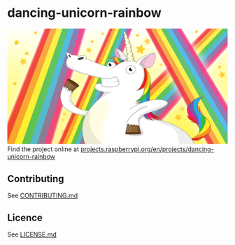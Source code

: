# dancing-unicorn-rainbow
![dancing-unicorn-rainbow](/en/images/banner.png)
Find the project online at [projects.raspberrypi.org/en/projects/dancing-unicorn-rainbow](https://projects.raspberrypi.org/en/projects/dancing-unicorn-rainbow)

## Contributing
See [CONTRIBUTING.md](CONTRIBUTING.md)
## Licence
 See [LICENSE.md](LICENSE.md)